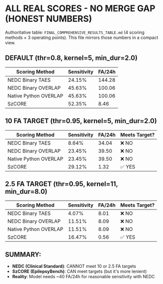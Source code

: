 # ALL REAL SCORES - NO MERGE GAP (HONEST NUMBERS)

Authoritative table: `FINAL_COMPREHENSIVE_RESULTS_TABLE.md` (4 scoring methods × 3 operating points). This file mirrors those numbers in a compact view.

## DEFAULT (thr=0.8, kernel=5, min_dur=2.0)

| Scoring Method | Sensitivity | FA/24h |
|----------------|-------------|--------|
| NEDC Binary TAES | 24.15% | 144.28 |
| NEDC Binary OVERLAP | 45.63% | 100.06 |
| Native Python OVERLAP | 45.63% | 100.06 |
| SzCORE | 52.35% | 8.46 |

## 10 FA TARGET (thr=0.95, kernel=5, min_dur=2.0)

| Scoring Method | Sensitivity | FA/24h | Meets Target? |
|----------------|-------------|--------|---------------|
| NEDC Binary TAES | 8.64% | 34.04 | ❌ NO |
| NEDC Binary OVERLAP | 23.45% | 39.50 | ❌ NO |
| Native Python OVERLAP | 23.45% | 39.50 | ❌ NO |
| SzCORE | 29.12% | 1.32 | ✅ YES |

## 2.5 FA TARGET (thr=0.95, kernel=11, min_dur=8.0)

| Scoring Method | Sensitivity | FA/24h | Meets Target? |
|----------------|-------------|--------|---------------|
| NEDC Binary TAES | 4.07% | 8.01 | ❌ NO |
| NEDC Binary OVERLAP | 11.51% | 8.09 | ❌ NO |
| Native Python OVERLAP | 11.51% | 8.09 | ❌ NO |
| SzCORE | 16.47% | 0.56 | ✅ YES |

## SUMMARY:
- **NEDC (Clinical Standard)**: CANNOT meet 10 or 2.5 FA targets
- **SzCORE (EpilepsyBench)**: CAN meet targets (but it's more lenient)
- **Reality**: Model needs ~40 FA/24h for reasonable sensitivity with NEDC
